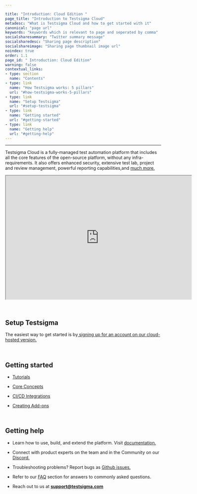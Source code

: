 ```yaml
---

title: "Introduction: Cloud Edition "
page_title: "Introduction to Testsigma Cloud"
metadesc: "What is Testsigma Cloud and how to get started with it"
canonical: "page url"
keywords: "keywords which is relevant to page and seperated by comma"
socialsharesummary: "Twitter summary message"
socialsharedesc: "Sharing page description"
socialshareimage: "Sharing page thumbnail image url"
noindex: true
order: 1.1
page_id: " Introduction: Cloud Edition"
warning: false
contextual_links:
- type: section
  name: "Contents"
- type: link
  name: "How Testsigma works: 5 pillars"
  url: "#how-testsigma-works-5-pillars"
- type: link
  name: "Setup Testsigma"
  url: "#setup-testsigma"
- type: link
  name: "Getting started"
  url: "#getting-started"
- type: link
  name: "Getting help"
  url: "#getting-help"
---
```


---
 Testsigma Cloud is a fully-managed test automation platform that  includes all the core features of the open-source platform, without any  infra-requirements. It also offers enhanced security, extensive test  lab, project and review management, powerful reporting capabilities,and  [much more.](https://testsigma.com/products/)

<iframe src="https://website-static.testsigma.com/assets/videos/Marketing_Video.mp4" width="600" height="400"></iframe>

 &emsp;

 ## **Setup Testsigma**
  The easiest way to get started is by[ signing up for an account on our cloud-hosted version. ](https://testsigma.com/signup)

 &emsp;

 ## **Getting started**
 * [Tutorials](https://testsigma.com/tutorials/getting-started/automate-web-applications/)

 * [Core Concepts](https://testsigma.com/docs/test-cases/overview/)

 * [CI/CD Integrations](https://testsigma.com/docs/continuous-integration/jenkins/)
  
 * [Creating Add-ons](https://testsigma.com/docs/addons/what-is-an-addon/) 
  
 &emsp;
 
 ## **Getting help**
  * Learn how to use, build, and extend the platform. Visit [documentation.](https://testsigma.com/docs/)

  * Connect with product experts on the team and in the Community on our [Discord.](https://discord.com/invite/5caWS7R6QX)

  * Troubleshooting problems? Report bugs as [Github issues.](https://github.com/testsigmahq/testsigma/issues/)

  * Refer to our [FAQ](https://testsigma.com/docs/getting-started/faqs/) section for answers to commonly asked questions.

  * Reach out to us at **[support@testsigma.com](mailto:support@testsigma.com)**



